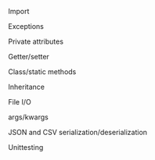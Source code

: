 Import

Exceptions

Private attributes

Getter/setter

Class/static methods

Inheritance

File I/O

args/kwargs

JSON and CSV serialization/deserialization

Unittesting
